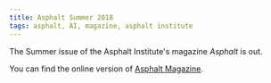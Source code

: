```yaml
---
title: Asphalt Summer 2018
tags: asphalt, AI, magazine, asphalt institute
---
```

The Summer issue of the Asphalt Institute's magazine *Asphalt* is out.
<!--more-->
You can find the online version of [Asphalt Magazine](http://editiondigital.net/publication\/\?i=501327 "Asphalt Magazine Summer 2018").
